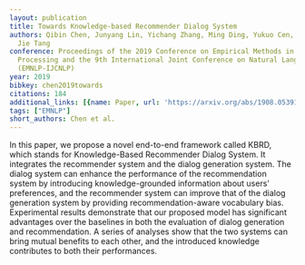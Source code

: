 ```yaml
---
layout: publication
title: Towards Knowledge-based Recommender Dialog System
authors: Qibin Chen, Junyang Lin, Yichang Zhang, Ming Ding, Yukuo Cen, Hongxia Yang,
  Jie Tang
conference: Proceedings of the 2019 Conference on Empirical Methods in Natural Language
  Processing and the 9th International Joint Conference on Natural Language Processing
  (EMNLP-IJCNLP)
year: 2019
bibkey: chen2019towards
citations: 184
additional_links: [{name: Paper, url: 'https://arxiv.org/abs/1908.05391'}]
tags: ["EMNLP"]
short_authors: Chen et al.
---
```

In this paper, we propose a novel end-to-end framework called KBRD, which
stands for Knowledge-Based Recommender Dialog System. It integrates the
recommender system and the dialog generation system. The dialog system can
enhance the performance of the recommendation system by introducing
knowledge-grounded information about users' preferences, and the recommender
system can improve that of the dialog generation system by providing
recommendation-aware vocabulary bias. Experimental results demonstrate that our
proposed model has significant advantages over the baselines in both the
evaluation of dialog generation and recommendation. A series of analyses show
that the two systems can bring mutual benefits to each other, and the
introduced knowledge contributes to both their performances.